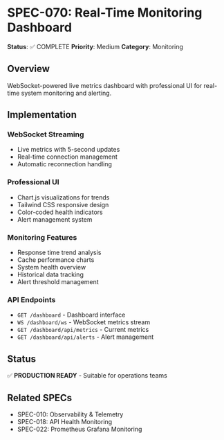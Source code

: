 # SPEC-070: Real-Time Monitoring Dashboard

**Status**: ✅ COMPLETE
**Priority**: Medium
**Category**: Monitoring

## Overview

WebSocket-powered live metrics dashboard with professional UI for real-time system monitoring and alerting.

## Implementation

### WebSocket Streaming
- Live metrics with 5-second updates
- Real-time connection management
- Automatic reconnection handling

### Professional UI
- Chart.js visualizations for trends
- Tailwind CSS responsive design
- Color-coded health indicators
- Alert management system

### Monitoring Features
- Response time trend analysis
- Cache performance charts
- System health overview
- Historical data tracking
- Alert threshold management

### API Endpoints
- `GET /dashboard` - Dashboard interface
- `WS /dashboard/ws` - WebSocket metrics stream
- `GET /dashboard/api/metrics` - Current metrics
- `GET /dashboard/api/alerts` - Alert management

## Status

✅ **PRODUCTION READY** - Suitable for operations teams

## Related SPECs

- SPEC-010: Observability & Telemetry
- SPEC-018: API Health Monitoring
- SPEC-022: Prometheus Grafana Monitoring
